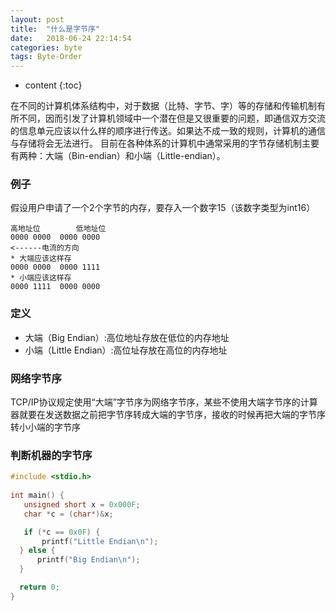 ```yaml
---
layout: post
title:  "什么是字节序"
date:   2018-06-24 22:14:54
categories: byte
tags: Byte-Order
---
```


* content
{:toc}

在不同的计算机体系结构中，对于数据（比特、字节、字）等的存储和传输机制有所不同，因而引发了计算机领域中一个潜在但是又很重要的问题，即通信双方交流的信息单元应该以什么样的顺序进行传送。如果达不成一致的规则，计算机的通信与存储将会无法进行。
目前在各种体系的计算机中通常采用的字节存储机制主要有两种：大端（Bin-endian）和小端（Little-endian）。






### 例子
假设用户申请了一个2个字节的内存，要存入一个数字15（该数字类型为int16）
	
	高地址位		低地址位
	0000 0000  0000 0000
	<------电流的方向
	* 大端应该这样存
	0000 0000  0000 1111
	* 小端应该这样存
	0000 1111  0000 0000

### 定义
* 大端（Big Endian）:高位地址存放在低位的内存地址
* 小端（Little Endian）:高位址存放在高位的内存地址

### 网络字节序
TCP/IP协议规定使用“大端”字节序为网络字节序，某些不使用大端字节序的计算器就要在发送数据之前把字节序转成大端的字节序，接收的时候再把大端的字节序转小小端的字节序

### 判断机器的字节序

```c
#include <stdio.h>
	   
int main() {
   unsigned short x = 0x000F;
   char *c = (char*)&x;

   if (*c == 0x0F) {
       printf("Little Endian\n");
  } else {
      printf("Big Endian\n");
  }

  return 0;
}
```